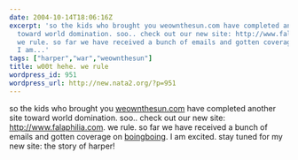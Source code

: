 ```yaml
---
date: 2004-10-14T18:06:16Z
excerpt: 'so the kids who brought you weownthesun.com have completed another site
  toward world domination. soo.. check out our new site: http://www.falaphilia.com.
  we rule. so far we have received a bunch of emails and gotten coverage on  boingboing.
  I am...'
tags: ["harper","war","weownthesun"]
title: w00t hehe. we rule
wordpress_id: 951
wordpress_url: http://new.nata2.org/?p=951
---
```


so the kids who brought you <A href="http://weownthesun.com">weownthesun.com</a> have completed another site toward world domination. soo.. check out our new site: <a href="http://www.falaphilia.com">http://www.falaphilia.com</a>. we rule. so far we have received a bunch of emails and gotten coverage on  <a href="http://www.boingboing.net/2004/10/14/bill_oreillys_allege.html">boingboing</a>. I am excited. stay tuned for my new site: the story of harper!
